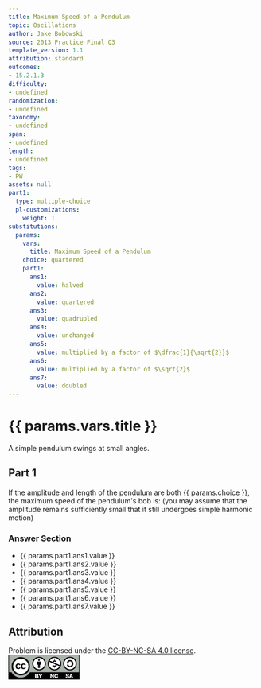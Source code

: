 ```yaml
---
title: Maximum Speed of a Pendulum
topic: Oscillations
author: Jake Bobowski
source: 2013 Practice Final Q3
template_version: 1.1
attribution: standard
outcomes:
- 15.2.1.3
difficulty:
- undefined
randomization:
- undefined
taxonomy:
- undefined
span:
- undefined
length:
- undefined
tags:
- PW
assets: null
part1:
  type: multiple-choice
  pl-customizations:
    weight: 1
substitutions:
  params:
    vars:
      title: Maximum Speed of a Pendulum
    choice: quartered
    part1:
      ans1:
        value: halved
      ans2:
        value: quartered
      ans3:
        value: quadrupled
      ans4:
        value: unchanged
      ans5:
        value: multiplied by a factor of $\dfrac{1}{\sqrt{2}}$
      ans6:
        value: multiplied by a factor of $\sqrt{2}$
      ans7:
        value: doubled
---
```

# {{ params.vars.title }}
A  simple  pendulum  swings  at  small  angles.

## Part 1

If  the  amplitude  and  length  of the pendulum are both {{ params.choice }}, the maximum speed of the pendulum's bob is:
(you may assume that the amplitude remains sufficiently small that it still undergoes simple harmonic motion)

### Answer Section

- {{ params.part1.ans1.value }}
- {{ params.part1.ans2.value }}
- {{ params.part1.ans3.value }}
- {{ params.part1.ans4.value }}
- {{ params.part1.ans5.value }}
- {{ params.part1.ans6.value }}
- {{ params.part1.ans7.value }}

## Attribution

Problem is licensed under the [CC-BY-NC-SA 4.0 license](https://creativecommons.org/licenses/by-nc-sa/4.0/).<br> ![The Creative Commons 4.0 license requiring attribution-BY, non-commercial-NC, and share-alike-SA license.](https://raw.githubusercontent.com/firasm/bits/master/by-nc-sa.png)